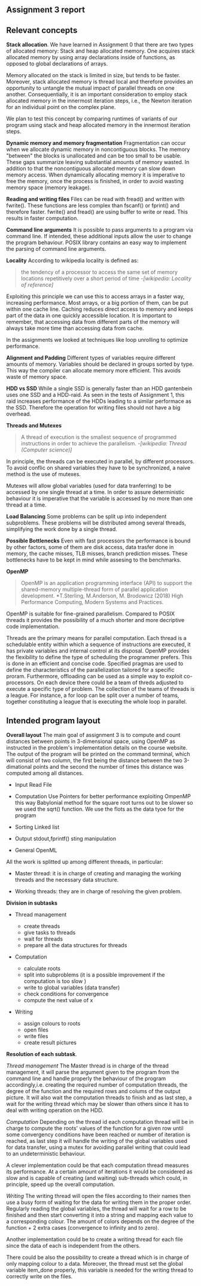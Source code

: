 ## Assignment 3 report

## Relevant concepts

**Stack allocation**.  We have learned in Assignment 0 that there are two
  types of allocated memory: Stack and heap allocated memory. One acquires
  stack allocated memory by using array declarations inside of functions, as
  opposed to global declarations of arrays.

  Memory allocated on the stack is limited in size, but tends to be faster.
  Moreover, stack allocated memory is thread local and therefore provides an
  opportunity to untangle the mutual impact of parallel threads on one another.
  Consequentially, it is an important consideration to employ stack allocated
  memory in the innermost iteration steps, i.e., the Newton iteration for an
  individual point on the complex plane.

  We plan to test this concept by comparing runtimes of variants of our program
  using stack and heap allocated memory in the innermost iteration steps.

**Dynamic memory and memory fragmentation**
  Fragmentation can occur when we allocate dynamic memory in noncontiguous blocks.
  The memory "between" the blocks is unallocated and can be too small to be usable.
  These gaps summarize leaving substantial amounts of memory wasted. In addition to
  that the noncontiguous allocated memory can slow down memory access.
  When dynamically allocating memory it is imperative to free the memory, once
  the process is finished, in order to avoid wasting memory space (memory leakage). 
  
**Reading and writing files**
  Files can be read with fread() and written with fwrite(). These functions are
  less complex than fscanf() or fprint() and therefore faster. fwrite() and fread()
  are using buffer to write or read. This results in faster computation.
  
**Command line arguments**
  It is possible to pass arguments to a program via command line. If intended, these
  additional inputs allow the user to change the program behaviour.
  POSIX library contains an easy way to implement the parsing of command line arguments.

**Locality**
  According to wikipedia locality is defined as:
  
> the tendency of a processor to access the same set of memory locations repetitively over a short period of time
> *-[wikipedia: Locality of reference]*
							      
  Exploiting this principle we can use this to access arrays in a faster way, increasing performance.
  Most arrays, or a big portion of them, can be put within one cache line. Caching reduces direct access to memory and keeps
  part of the data in one quickly accessible location.
  It is important to remember, that accessing data from different parts of the memory
  will always take more time than accessing data from cache.

  In the assignments we looked at techniques like loop unrolling to optimize performance. 

**Alignment and Padding**
  Different types of variables require different amounts of memory. Variables should be declared
  in groups sorted by type. This way the compiler can allocate memory more efficient. This avoids
  waste of memory space.

**HDD vs SSD**
  While a single SSD is generally faster than an HDD gantenbein uses one SSD and a HDD-raid.
  As seen in the tests of Assignment 1, this raid increases performance of the HDDs leading
  to a similar performace as the SSD. Therefore the operation for writing files should not have
  a big overhead.

**Threads and Mutexes**

> A thread of execution is the smallest sequence of programmed instructions in order to achieve the parallelism.
> *-[wikipedia: Thread (Computer science)]*
 
 In principle, the threads can be executed in parallel, by different processors. To avoid conflic on shared variables
 they have to be synchronized, a naive method is the use of mutexes. 

  Mutexes will allow global variables (used for data tranferring) to be accessed by one single thread at a time.
  In order to assure deterministic behaviour it is imperative that the variable is accessed by no more than one thread at a time.

**Load Balancing**
 Some problems can be split up into independent subproblems. These problems will be distributed among several threads, 
 simplifying the work done by a single thread.

**Possible Bottlenecks**
 Even with fast processors the performance is bound by other factors, some of them are disk access, data trasfer done in memory,
 the cache misses, TLB misses, branch prediction misses.
 These bottlenecks have to be kept in mind while assesing to the benchmarks.  

**OpenMP**
>OpenMP is an application programming interface (API) to support the shared-memory multiple-thread form of parallel application development. 
> *T.Sterling, M.Anderson, M. Brodowicz (2018) High Performance Computing, Modern Systems and Practices.

 OpenMP is suitable for fine-grained parallelism. Compared to POSIX threads it provides the possibility of a much shorter and more decriptive code implementation.
 
 Threads are the primary means for parallel computation. Each thread is a schedulable entity within which a sequence of instructions are executed, it has private variables and internal control at its disposal. OpenMP provides the flexibility to define the type of scheduling the programmer prefers. This is done in an efficient and concise code. Specified pragmas are used to define the characteristics of the parallelization tailored for a specific proram. Furthermore, offloading can be used as a simple way to exploit co-processors. On each device there could be a team of threds adjusted to execute a specific type of problem. The collection of the teams of threads is a league. For instance, a for loop can be split over a number of teams, together constituting a league that is executing the whole loop in parallel.



## Intended program layout
**Overall layout**
The main goal of assignment 3 is to compute and count distances between points in 3-dimensional space, using OpenMP as instructed in the problem's implementation details on the course website.
The output of the program will be printed on the command terminal, which will consist of two column, the first being the distance between the two 3-dimational points and the second the number of times this distance was computed among all distances.

* Input
 Read File

* Computation
 Use Pointers for better performance exploiting OmpenMP this way
 Babylonial method for the square root turns out to be slower so we used the sqrt() function.
 We use the flots as the data tyoe for the program

* Sorting
 Linked list

* Output
stdout,fprintf()
sting manipulation


* General
 OpenML


All the work is splitted up among different threads, in particular:

* Master thread: it is in charge of creating and managing the working threads and the necessary data structure.

* Working threads: they are in charge of resolving the given problem.

**Division in subtasks**
* Thread management
  	 - create threads
   	 - give tasks to threads
	 - wait for threads
	 - prepare all the data structures for threads
* Computation
	+ calculate roots
	+ split into subproblems (it is a possible improvement if the computation is too slow )
	+ write to global variables (data transfer)
	+ check conditions for convergence
	+ compute the next value of x
		
* Writing
	+ assign colours to roots
	+ open files
	+ write files
	+ create result pictures 

**Resolution of each subtask**.

*Thread management*
The Master thread is in charge of the thread management, it will parse the argument given to the program from the command line and handle properly the behaviour of the program accordingly,i.e. creating the required number of computation threads, the degree of the function and the required rows and colums of the output picture.
It will also wait the computation threads to finish and as last step, a wait for the writing thread which may be slower than others since it has to deal with writing operation on the HDD.

*Computation*
Depending on the thread id each computation thread will be in charge to compute the roots' values of the function for a given row until some convergency conditions have been reached or number of iteration is reached, as last step it will handle the writing of the global variables used for data transfer, using a mutex for avoiding parallel writing that could lead to an undeterministic behaviour.
 
A clever implementation could be that each computation thread measures its performance. At a certain amount of iterations it would be considered as slow and is capable of creating (and waiting) sub-threads which could, in principle, speed up the overall computation.


*Writing*
The writing thread will open the files according to their names then use a busy form of waiting for the data for writing them in the proper order.
Regularly reading the global variables, the thread will wait for a row to be finished and then start converting it into a string and mapping each value to a corresponding colour. The amount of colors depends on the degree of the function + 2 extra cases (convergence to infinity and to zero).
  
Another implementation could be to create a writing thread for each file since the data of each is independent from the others.

There could be also the possibility to create a thread which is in charge of only mapping colour to a data. Moreover, the thread must set the global variable item_done properly, this variable is needed for the writing thread to correctly write on the files.
